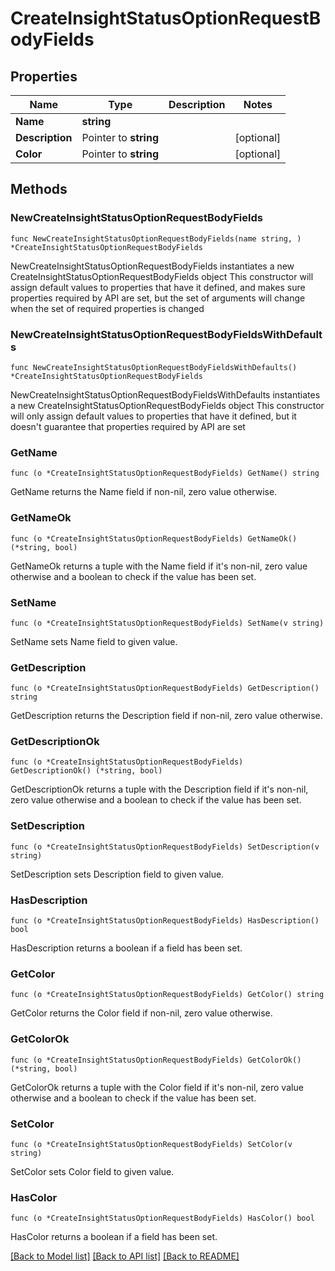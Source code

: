 # CreateInsightStatusOptionRequestBodyFields

## Properties

Name | Type | Description | Notes
------------ | ------------- | ------------- | -------------
**Name** | **string** |  | 
**Description** | Pointer to **string** |  | [optional] 
**Color** | Pointer to **string** |  | [optional] 

## Methods

### NewCreateInsightStatusOptionRequestBodyFields

`func NewCreateInsightStatusOptionRequestBodyFields(name string, ) *CreateInsightStatusOptionRequestBodyFields`

NewCreateInsightStatusOptionRequestBodyFields instantiates a new CreateInsightStatusOptionRequestBodyFields object
This constructor will assign default values to properties that have it defined,
and makes sure properties required by API are set, but the set of arguments
will change when the set of required properties is changed

### NewCreateInsightStatusOptionRequestBodyFieldsWithDefaults

`func NewCreateInsightStatusOptionRequestBodyFieldsWithDefaults() *CreateInsightStatusOptionRequestBodyFields`

NewCreateInsightStatusOptionRequestBodyFieldsWithDefaults instantiates a new CreateInsightStatusOptionRequestBodyFields object
This constructor will only assign default values to properties that have it defined,
but it doesn't guarantee that properties required by API are set

### GetName

`func (o *CreateInsightStatusOptionRequestBodyFields) GetName() string`

GetName returns the Name field if non-nil, zero value otherwise.

### GetNameOk

`func (o *CreateInsightStatusOptionRequestBodyFields) GetNameOk() (*string, bool)`

GetNameOk returns a tuple with the Name field if it's non-nil, zero value otherwise
and a boolean to check if the value has been set.

### SetName

`func (o *CreateInsightStatusOptionRequestBodyFields) SetName(v string)`

SetName sets Name field to given value.


### GetDescription

`func (o *CreateInsightStatusOptionRequestBodyFields) GetDescription() string`

GetDescription returns the Description field if non-nil, zero value otherwise.

### GetDescriptionOk

`func (o *CreateInsightStatusOptionRequestBodyFields) GetDescriptionOk() (*string, bool)`

GetDescriptionOk returns a tuple with the Description field if it's non-nil, zero value otherwise
and a boolean to check if the value has been set.

### SetDescription

`func (o *CreateInsightStatusOptionRequestBodyFields) SetDescription(v string)`

SetDescription sets Description field to given value.

### HasDescription

`func (o *CreateInsightStatusOptionRequestBodyFields) HasDescription() bool`

HasDescription returns a boolean if a field has been set.

### GetColor

`func (o *CreateInsightStatusOptionRequestBodyFields) GetColor() string`

GetColor returns the Color field if non-nil, zero value otherwise.

### GetColorOk

`func (o *CreateInsightStatusOptionRequestBodyFields) GetColorOk() (*string, bool)`

GetColorOk returns a tuple with the Color field if it's non-nil, zero value otherwise
and a boolean to check if the value has been set.

### SetColor

`func (o *CreateInsightStatusOptionRequestBodyFields) SetColor(v string)`

SetColor sets Color field to given value.

### HasColor

`func (o *CreateInsightStatusOptionRequestBodyFields) HasColor() bool`

HasColor returns a boolean if a field has been set.


[[Back to Model list]](../README.md#documentation-for-models) [[Back to API list]](../README.md#documentation-for-api-endpoints) [[Back to README]](../README.md)


